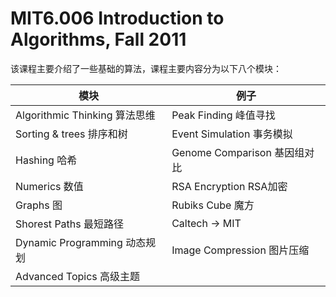 # **MIT6.006 Introduction to Algorithms, Fall 2011**

该课程主要介绍了一些基础的算法，课程主要内容分为以下八个模块：

| **模块**                      | **例子**                     |
| ----------------------------- | ---------------------------- |
| Algorithmic Thinking 算法思维 | Peak Finding 峰值寻找        |
| Sorting & trees 排序和树      | Event Simulation 事务模拟    |
| Hashing 哈希                  | Genome Comparison 基因组对比 |
| Numerics 数值                 | RSA Encryption RSA加密       |
| Graphs 图                     | Rubiks Cube 魔方             |
| Shorest Paths 最短路径        | Caltech -> MIT               |
| Dynamic Programming 动态规划  | Image Compression 图片压缩   |
| Advanced Topics 高级主题      |                              |

 

 